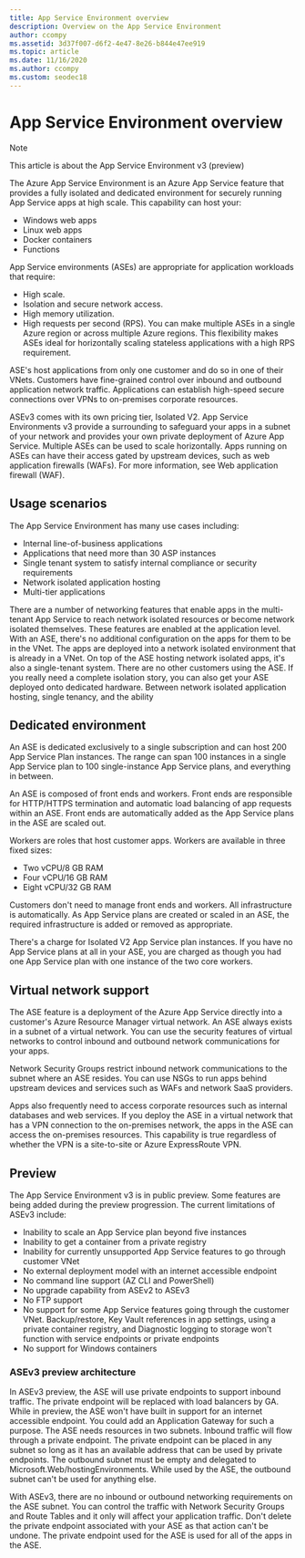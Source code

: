 ```yaml
---
title: App Service Environment overview
description: Overview on the App Service Environment
author: ccompy
ms.assetid: 3d37f007-d6f2-4e47-8e26-b844e47ee919
ms.topic: article
ms.date: 11/16/2020
ms.author: ccompy
ms.custom: seodec18
---
```


# App Service Environment overview 

> [!NOTE]
> This article is about the App Service Environment v3 (preview)
> 

The Azure App Service Environment is an Azure App Service feature that provides a fully isolated and dedicated environment for securely running App Service apps at high scale. This capability can host your:

- Windows web apps
- Linux web apps
- Docker containers
- Functions

App Service environments (ASEs) are appropriate for application workloads that require:

- High scale.
- Isolation and secure network access.
- High memory utilization.
- High requests per second (RPS). You can make multiple ASEs in a single Azure region or across multiple Azure regions. This flexibility makes ASEs ideal for horizontally scaling stateless applications with a high RPS requirement.

ASE's host applications from only one customer and do so in one of their VNets. Customers have fine-grained control over inbound and outbound application network traffic. Applications can establish high-speed secure connections over VPNs to on-premises corporate resources.

ASEv3 comes with its own pricing tier, Isolated V2.
App Service Environments v3 provide a surrounding to safeguard your apps in a subnet of your network and provides your own private deployment of Azure App Service.
Multiple ASEs can be used to scale horizontally. 
Apps running on ASEs can have their access gated by upstream devices, such as web application firewalls (WAFs). For more information, see Web application firewall (WAF).

## Usage scenarios

The App Service Environment has many use cases including:

- Internal line-of-business applications
- Applications that need more than 30 ASP instances
- Single tenant system to satisfy internal compliance or security requirements
- Network isolated application hosting
- Multi-tier applications

There are a number of networking features that enable apps in the multi-tenant App Service to reach network isolated resources or become network isolated themselves. These features are enabled at the application level.  With an ASE, there's no additional configuration on the apps for them to be in the VNet. The apps are deployed into a network isolated environment that is already in a VNet. On top of the ASE hosting network isolated apps, it's also a single-tenant system. There are no other customers using the ASE. If you really need a complete isolation story, you can also get your ASE deployed onto dedicated hardware. Between network isolated application hosting, single tenancy, and the ability 

## Dedicated environment
An ASE is dedicated exclusively to a single subscription and can host 200 App Service Plan instances. The range can span 100 instances in a single App Service plan to 100 single-instance App Service plans, and everything in between.

An ASE is composed of front ends and workers. Front ends are responsible for HTTP/HTTPS termination and automatic load balancing of app requests within an ASE. Front ends are automatically added as the App Service plans in the ASE are scaled out.

Workers are roles that host customer apps. Workers are available in three fixed sizes:

- Two vCPU/8 GB RAM
- Four vCPU/16 GB RAM
- Eight vCPU/32 GB RAM

Customers don't need to manage front ends and workers. All infrastructure is automatically. As App Service plans are created or scaled in an ASE, the required infrastructure is added or removed as appropriate.

There's a charge for Isolated V2 App Service plan instances. If you have no App Service plans at all in your ASE, you are charged as though you had one App Service plan with one instance of the two core workers.

## Virtual network support
The ASE feature is a deployment of the Azure App Service directly into a customer's Azure Resource Manager virtual network. An ASE always exists in a subnet of a virtual network. You can use the security features of virtual networks to control inbound and outbound network communications for your apps.

Network Security Groups restrict inbound network communications to the subnet where an ASE resides. You can use NSGs to run apps behind upstream devices and services such as WAFs and network SaaS providers.

Apps also frequently need to access corporate resources such as internal databases and web services. If you deploy the ASE in a virtual network that has a VPN connection to the on-premises network, the apps in the ASE can access the on-premises resources. This capability is true regardless of whether the VPN is a site-to-site or Azure ExpressRoute VPN.

## Preview
The App Service Environment v3 is in public preview.  Some features are being added during the preview progression. The current limitations of ASEv3 include:

- Inability to scale an App Service plan beyond five instances
- Inability to get a container from a private registry
- Inability for currently unsupported App Service features to go through customer VNet
- No external deployment model with an internet accessible endpoint
- No command line support (AZ CLI and PowerShell)
- No upgrade capability from ASEv2 to ASEv3
- No FTP support
- No support for some App Service features going through the customer VNet. Backup/restore, Key Vault references in app settings, using a private container registry, and Diagnostic logging to storage won't function with service endpoints or private endpoints
- No support for Windows containers
	
### ASEv3 preview architecture
In ASEv3 preview, the ASE will use private endpoints to support inbound traffic. The private endpoint will be replaced with load balancers by GA. While in preview, the ASE won't have built in support for an internet accessible endpoint. You could add an Application Gateway for such a purpose. The ASE needs resources in two subnets.  Inbound traffic will flow through a private endpoint. The private endpoint can be placed in any subnet so long as it has an available address that can be used by private endpoints.  The outbound subnet must be empty and delegated to Microsoft.Web/hostingEnvironments. While used by the ASE, the outbound subnet can't be used for anything else.

With ASEv3, there are no inbound or outbound networking requirements on the ASE subnet. You can control the traffic with Network Security Groups and Route Tables and it only will affect your application traffic. Don't delete the private endpoint associated with your ASE as that action can't be undone. The private endpoint used for the ASE is used for all of the apps in the ASE. 
